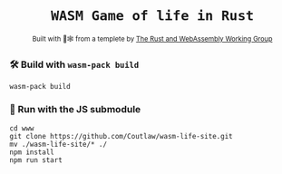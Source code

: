 <div align="center">

  <h1><code>WASM Game of life in Rust</code></h1>

  <sub>Built with 🦀🕸 from a templete by <a href="https://rustwasm.github.io/">The Rust and WebAssembly Working Group</a></sub>
</div>

### 🛠️ Build with `wasm-pack build`

```
wasm-pack build
```

### 🔬 Run with the JS submodule

```
cd www
git clone https://github.com/Coutlaw/wasm-life-site.git
mv ./wasm-life-site/* ./
npm install
npm run start
```